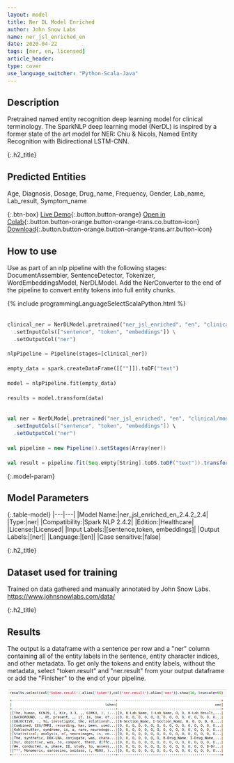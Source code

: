```yaml
---
layout: model
title: Ner DL Model Enriched
author: John Snow Labs
name: ner_jsl_enriched_en
date: 2020-04-22
tags: [ner, en, licensed]
article_header:
type: cover
use_language_switcher: "Python-Scala-Java"
---
```


## Description

Pretrained named entity recognition deep learning model for clinical terminology. The SparkNLP deep learning model (NerDL) is inspired by a former state of the art model for NER: Chiu & Nicols, Named Entity Recognition with Bidirectional LSTM-CNN. 

{:.h2_title}
## Predicted Entities 
Age, Diagnosis, Dosage, Drug_name, Frequency, Gender, Lab_name, Lab_result, Symptom_name

{:.btn-box}
[Live Demo](){:.button.button-orange}
[Open in Colab](https://github.com/JohnSnowLabs/spark-nlp-workshop/blob/master/tutorials/Certification_Trainings/Healthcare/1.Clinical_Named_Entity_Recognition_Model.ipynb){:.button.button-orange.button-orange-trans.co.button-icon}
[Download](https://s3.amazonaws.com/auxdata.johnsnowlabs.com/clinical/models/ner_jsl_enriched_en_2.4.2_2.4_1587513303751.zip){:.button.button-orange.button-orange-trans.arr.button-icon}


## How to use


Use as part of an nlp pipeline with the following stages: DocumentAssembler, SentenceDetector, Tokenizer, WordEmbeddingsModel, NerDLModel. Add the NerConverter to the end of the pipeline to convert entity tokens into full entity chunks.

<div class="tabs-box" markdown="1">

{% include programmingLanguageSelectScalaPython.html %}



```python

clinical_ner = NerDLModel.pretrained("ner_jsl_enriched", "en", "clinical/models") \
  .setInputCols(["sentence", "token", "embeddings"]) \
  .setOutputCol("ner")

nlpPipeline = Pipeline(stages=[clinical_ner])

empty_data = spark.createDataFrame([[""]]).toDF("text")

model = nlpPipeline.fit(empty_data)

results = model.transform(data)

```

```scala

val ner = NerDLModel.pretrained("ner_jsl_enriched", "en", "clinical/models") \
  .setInputCols(["sentence", "token", "embeddings"]) \
  .setOutputCol("ner")

val pipeline = new Pipeline().setStages(Array(ner))

val result = pipeline.fit(Seq.empty[String].toDS.toDF("text")).transform(data)


```

</div>

{:.model-param}
## Model Parameters

{:.table-model}
|---|---|
|Model Name:|ner_jsl_enriched_en_2.4.2_2.4|
|Type:|ner|
|Compatibility:|Spark NLP 2.4.2|
|Edition:|Healthcare|
|License:|Licensed|
|Input Labels:|[sentence,token, embeddings]|
|Output Labels:|[ner]|
|Language:|[en]|
|Case sensitive:|false|

{:.h2_title}
## Dataset used for training
Trained on data gathered and manually annotated by John Snow Labs.
https://www.johnsnowlabs.com/data/


{:.h2_title}
## Results
The output is a dataframe with a sentence per row and a "ner" column containing all of the entity labels in the sentence, entity character indices, and other metadata. To get only the tokens and entity labels, without the metadata, select "token.result" and "ner.result" from your output dataframe or add the "Finisher" to the end of your pipeline.

![image](/assets/images/ner_jsl.png)